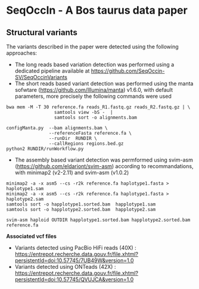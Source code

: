 # SeqOccIn - A Bos taurus data paper 

## Structural variants

The variants described in the paper were detected using the following approaches:

- The long reads based variation detection was performed using a dedicated pipeline available at https://github.com/SeqOccin-SV/SeqOccinVariants
- The short reads based variant detection was performed using the manta sofwtare (https://github.com/Illumina/manta) v1.6.0, with default parameters, more precisely the following commands were used

```
bwa mem -M -T 30 reference.fa reads_R1.fastq.gz reads_R2.fastq.gz | \
                  samtools view -bS -  | 
                  samtools sort -o alignments.bam
                  
configManta.py  --bam alignments.bam \
                --referenceFasta reference.fa \
                --runDir  RUNDIR \
                --callRegions regions.bed.gz
python2 RUNDIR/runWorkflow.py
```
- The assembly based variant detection was permformed using svim-asm (https://github.com/eldariont/svim-asm) according to recommandations, with minimap2 (v2-2.11) and svim-asm (v1.0.2)

```
minimap2 -a -x asm5 --cs -r2k reference.fa haplotype1.fasta > haplotype1.sam
minimap2 -a -x asm5 --cs -r2k reference.fa haplotype1.fasta > haplotype2.sam
samtools sort -o happlotype1.sorted.bam  happlotype1.sam
samtools sort -o happlotype2.sorted.bam  happlotype2.sam

svim-asm haploid OUTDIR happlotype1.sorted.bam happlotype2.sorted.bam reference.fa
```

**Associated vcf files**

- Variants detected using PacBio HiFi reads (40X) :   
  https://entrepot.recherche.data.gouv.fr/file.xhtml?persistentId=doi:10.57745/7UB49W&version=1.0
- Variants detected using ONTeads (42X) :   
  https://entrepot.recherche.data.gouv.fr/file.xhtml?persistentId=doi:10.57745/QVUJCA&version=1.0


